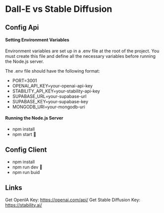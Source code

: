 # Dall-E vs Stable Diffusion

##  Config Api

#### Setting Environment Variables

  Environment variables are set up in a .env file at the root of the project. You must create this file and define all the necessary variables before running the Node.js server.

  The .env file should have the following format:

  - PORT=3001
  - OPENAI_API_KEY=your-openai-api-key
  - STABILITY_API_KEY=your-stability-api-key
  - SUPABASE_URL=your-supabase-url
  - SUPABASE_KEY=your-supabase-key
  - MONGODB_URI=your-mongodb-uri

#### Running the Node.js Server

  - npm install
  - npm start 🚀


##  Config Client

  - npm install
  - npm run dev 🚀
  - npm run buid 

## Links

Get OpenIA Key: https://openai.com/api/
Get Stable Diffusion Key: https://stability.ai/